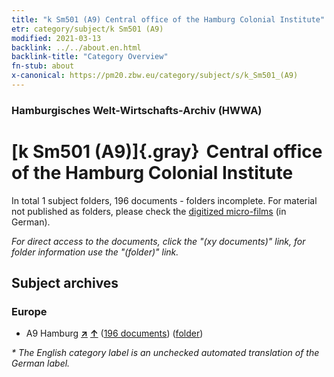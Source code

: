 ```yaml
---
title: "k Sm501 (A9) Central office of the Hamburg Colonial Institute"
etr: category/subject/k Sm501 (A9)
modified: 2021-03-13
backlink: ../../about.en.html
backlink-title: "Category Overview"
fn-stub: about
x-canonical: https://pm20.zbw.eu/category/subject/s/k_Sm501_(A9)
---
```


### Hamburgisches Welt-Wirtschafts-Archiv (HWWA)
# [k Sm501 (A9)]{.gray}&#8201; Central office of the Hamburg Colonial Institute&#160; 





In total 1 subject folders, 196 documents - folders incomplete.
For material not published as folders, please check the [digitized micro-films](/film/h1_sh.de.html) (in German).

_For direct access to the documents, click the "(xy documents)" link, for folder information use the "(folder)" link._

## Subject archives



### Europe

- A9 Hamburg [**&nearr;**](../../../geo/i/140905/about.en.html "Hamburg (all folders)") [**&uarr;**](../../../geo/about.en.html#A9 "Country category system") (<a href="https://pm20.zbw.eu/dfgview/sh/140905,181162" title="about: Hamburg : Central office of the Hamburg Colonial Institute" target="_blank">196 documents</a>) ([folder](../../../../folder/sh/1409xx/140905/1811xx/181162/about.en.html))


_* The English category label is an unchecked automated translation of the German label._

